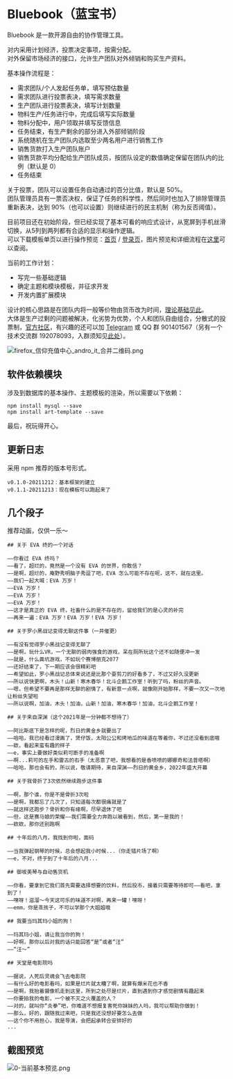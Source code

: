 # Bluebook（蓝宝书）

Bluebook 是一款开源自由的协作管理工具。

对内采用计划经济，投票决定事项，按需分配。  
对外保留市场经济的接口，允许生产团队对外倾销和购买生产资料。

基本操作流程是：

+ 需求团队/个人发起任务单，填写预估数量
+ 需求团队进行投票表决，填写需求数量
+ 生产团队进行投票表决，填写计划数量
+ 物料生产/任务进行中，完成后填写实际数量
+ 物料分配中，用户领取并填写反馈信息
+ 任务结束，有生产剩余的部分进入外部倾销阶段
+ 系统随机在生产团队内选取至少两名用户进行销售工作
+ 销售货款打入生产团队账户
+ 销售货款平均分配给生产团队成员，按团队设定的数值确定保留在团队内的比例（默认是 0）
+ 任务结束

关于投票，团队可以设置任务自动通过的百分比值，默认是 50%。  
团队管理员具有一票否决权，保证了任务的科学性，然后同时也加入了排除管理员重新表决，达到 90%（也可以设置）则继续进行的民主机制（称为反否阈值）。

目前项目还在初始阶段，但已经实现了基本可看的响应式设计，从宽屏到手机丝滑切换，从5列到两列都有合适的显示和操作逻辑。  
可以下载模板单页以进行操作预览：[首页](theme/default/index_preview.html) / [登录页](theme/default/login_preview.html)，图片预览和详细流程在[这里](https://github.com/gearkey/bluebook_doc)可以查阅。

当前的工作计划：

+ 写完一些基础逻辑
+ 确定主题和模块模板，并征求开发
+ 开发内置扩展模块

设计的核心思路是在团队内将一般等价物由货币改为时间，[理论基础见此](https://bbs.popkart.org/?thread-14.htm)。  
大体是生产过剩的问题被解决，化劣势为优势，个人和团队自由组合，分散式的投票制，[官方社区](https://bbs.popkart.org/)，有兴趣的还可以加 [Telegram](https://t.me/bluebook2) 或 QQ 群 901401567（另有一个技术交流群 192078093，入群须知见[此处](https://bbs.popkart.org/?thread-36.htm)）。

![firefox_信仰充值中心_andro_it_合并二维码.png](https://s2.loli.net/2022/02/02/ZQoeYtu7kl3i58C.png)

## 软件依赖模块

涉及到数据库的基本操作、主题模板的渲染，所以需要以下依赖：

```
npm install mysql --save
npm install art-template --save
```

最后，祝玩得开心。

## 更新日志

采用 npm 推荐的版本号形式。

```
v0.1.0-20211212：基本框架的建立
v0.1.1-20211213：现在模板可以跑起来了
```

## 几个段子

推荐动画，仅供一乐～

```
## 关于 EVA 终的一个对话

——你看过 EVA 终吗？
——看了，超烂的，竟然是一个没有 EVA 的世界，你敢信？
——是啊，超烂的，庵野秀明脑子秀逗了吧，EVA 怎么可能不存在呢，这不，就在这里。
——我们一起大喊：EVA 万岁！
——EVA 万岁！
——EVA 万岁！
——EVA 万岁！
——这才是真正的 EVA 终，社畜什么的是不存在的，留给我们的是心灵的补完
——再来一遍：EVA 万岁！EVA 万岁！EVA 万岁！

## 关于罗小黑战记变得无聊这件事（一并催更）

——有没有觉得罗小黑战记变得无聊了
——是啊，玩什么VR，一个无聊的弱肉强食的游戏，呆在厕所玩这个还不如随便冲一发
——就是，什么粪坑游戏，不如玩个赛博朋克2077
——还好结束了，下一期应该会很精彩吧
——希望如此，罗小黑战记总体来说还是比那个耍剪刀的好看多了，不过又好久没更新
——所以说快更啊，木头！山新！寒木春华！北斗企鹅工作室！听到了吗，粉丝的声音。
——嗯，但希望不要再是那样无聊的剧情了，有新意一点啊，就像刚开始那样，不要一次又一次地让粉丝失望啦
——所以说啊，加油，木头！加油，山新！加油，寒木春华！加油，北斗企鹅工作室！

## 关于来自深渊（这个2021年是一分钟都不想待了）

——阿比斯底下是怎样的呢，烈日的黄金乡就要出了
——哈哈，我已经看过漫画了，煲仔饭，太阳公公和烤地瓜的味道在等着你，不过还没看到底哦
——欸，看起来蛮有趣的样子
——e，事实上要做好类似莉可断手的准备啊
——啊...莉可的左手和雷古的右手（太恶意了吧，我想看的是香喷喷的娜娜奇和法普塔啊）
——哈哈，那也会有的，所以说，敬请期待，来自深渊——烈日的黄金乡，2022年盛大开幕

## 关于我骨折了3次依然继续跑步这件事

——啊，那个谁，你是不是骨折3次啦
——是啊，我都忘了几次了，只知道每次都很痛就是了
——就这样还跑步？骨折和你有缘啊，尽早退休了吧
——但，这是赛马娘的荣耀——我们需要全力奔跑以被看到，然后，第一是我的！
——欸欸，那你还别跑啊

## 十年后的八月，我找到你啦，面码

——当我弹起钢琴的时候，总会想起我小时候...（你走错片场了啊）
——e，不对，终于到了十年后的八月...

## 御坂美琴与自动售货机

——你看，要拿到它我们首先需要选择想要的饮料，然后投币，接着只需要等待即可——看吧，拿到了！
——嘿呀！滋溜～今天这可乐的味道不对啊，再来一罐！嘿呀！
——emm，你是乖孩子，不可以学那个大姐姐哦

## 我要当玛其玛小姐的狗！

——玛其玛小姐，请让我当你的狗！
——好啊，那你以后对我的话只能回答“是”或者“汪”
——“汪～”

## 天堂是电影院吗

——据说，人死后灵魂会飞去电影院
——有什么好的电影看吗，如果是烂片就太糟了啊，就算有爆米花也不香
——是啊，我抬着摄像机走到这里，所到之处尽是烂片，直到遇到你才感觉剧情有趣起来
——你要拍我的电影，一个被不灭之火覆盖的人？
——对的，就叫你“炎拳”吧，你难道不想报复害死你妹妹的人吗，我可以帮助你做到！
——那么，好的，跟随我过来吧，只是我还没想好要怎么去做
——这个你不用担心，我是导演，会把起承转合安排好的
...
```

## 截图预览

![0-当前基本预览.png](https://disk.vvnote.org/gearkey/post-285/1.png)

